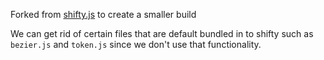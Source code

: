 Forked from [shifty.js](https://github.com/jeremyckahn/shifty) to create a smaller build

We can get rid of certain files that are default bundled in to shifty such as `bezier.js` and `token.js` since we don't use that functionality.
